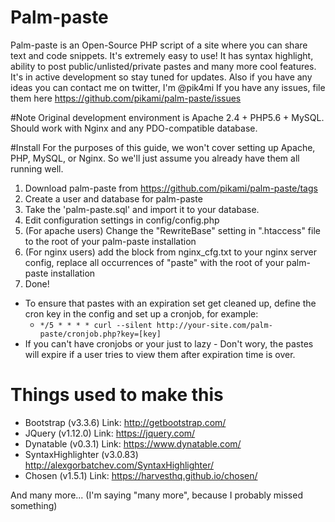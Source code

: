 # Palm-paste
Palm-paste is an Open-Source PHP script of a site where you can share text and code snippets.
It's extremely easy to use!
It has syntax highlight, ability to post public/unlisted/private pastes and many more cool features.
It's in active development so stay tuned for updates.
Also if you have any ideas you can contact me on twitter, I'm @pik4mi
If you have any issues, file them here https://github.com/pikami/palm-paste/issues

#Note
Original development environment is Apache 2.4 + PHP5.6 + MySQL.
Should work with Nginx and any PDO-compatible database.

#Install
For the purposes of this guide, we won't cover setting up Apache, PHP, MySQL, or Nginx.
So we'll just assume you already have them all running well.

1. Download palm-paste from https://github.com/pikami/palm-paste/tags
2. Create a user and database for palm-paste
3. Take the 'palm-paste.sql' and import it to your database.
4. Edit configuration settings in config/config.php
5. (For apache users) Change the "RewriteBase" setting in ".htaccess" file to the root of your palm-paste installation
5. (For nginx users) add the block from nginx_cfg.txt to your nginx server config, replace all occurrences of "paste" with the root of your palm-paste installation
6. Done!

* To ensure that pastes with an expiration set get cleaned up, define the cron key in the config and set up a cronjob, for example:
  * `*/5 * * * * curl --silent http://your-site.com/palm-paste/cronjob.php?key=[key]`
* If you can't have cronjobs or your just to lazy - Don't wory, the pastes will expire if a user tries to view them after expiration time is over.

# Things used to make this
- Bootstrap (v3.3.6) Link: http://getbootstrap.com/
- JQuery (v1.12.0) Link: https://jquery.com/
- Dynatable (v0.3.1) Link: https://www.dynatable.com/
- SyntaxHighlighter (v3.0.83) http://alexgorbatchev.com/SyntaxHighlighter/
- Chosen (v1.5.1) Link: https://harvesthq.github.io/chosen/

And many more...
(I'm saying "many more", because I probably missed something)
